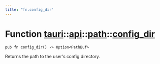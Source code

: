 ```yaml
---
title: "fn.config_dir"
---
```


# Function [tauri](/docs/api/rust/tauri/../../index.html)::​[api](/docs/api/rust/tauri/../index.html)::​[path](/docs/api/rust/tauri/index.html)::​[config_dir](/docs/api/rust/tauri/)

```
pub fn config_dir() -> Option<PathBuf>
```

Returns the path to the user's config directory.
